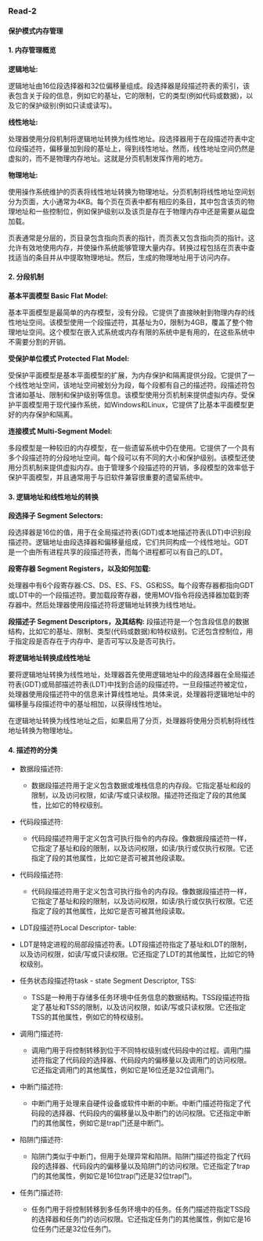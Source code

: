 ### Read-2 

#### 保护模式内存管理

#### 1. 内存管理概览

**逻辑地址:**

​		逻辑地址由16位段选择器和32位偏移量组成。段选择器是段描述符表的索引，该表包含关于段的信息，例如它的基址，它的限制，它的类型(例如代码或数据)，以及它的保护级别(例如只读或读写)。 

**线性地址:**

​		处理器使用分段机制将逻辑地址转换为线性地址。段选择器用于在段描述符表中定位段描述符，偏移量加到段的基址上，得到线性地址。然而，线性地址空间仍然是虚拟的，而不是物理内存地址。这就是分页机制发挥作用的地方。 

**物理地址:**

​		使用操作系统维护的页表将线性地址转换为物理地址。分页机制将线性地址空间划分为页面，大小通常为4KB。每个页在页表中都有相应的条目，其中包含该页的物理地址和一些控制位，例如保护级别以及该页是存在于物理内存中还是需要从磁盘加载。

​		页表通常是分层的，页目录包含指向页表的指针，而页表又包含指向页的指针。这允许有效地使用内存，并使操作系统能够管理大量内存。转换过程包括在页表中查找适当的条目并从中提取物理地址。然后，生成的物理地址用于访问内存。

#### 2. 分段机制

**基本平面模型 Basic Flat Model:**

​		基本平面模型是最简单的内存模型，没有分段。它提供了直接映射到物理内存的线性地址空间。该模型使用一个段描述符，其基址为0，限制为4GB，覆盖了整个物理地址空间。这个模型在嵌入式系统或内存有限的系统中是有用的，在这些系统中不需要分割的开销。 

**受保护单位模式 Protected Flat Model:**

​		受保护平面模型是基本平面模型的扩展，为内存保护和隔离提供分段。它提供了一个线性地址空间，该地址空间被划分为段，每个段都有自己的描述符。段描述符包含诸如基址、限制和保护级别等信息。该模型使用分页机制来提供虚拟内存。受保护平面模型用于现代操作系统，如Windows和Linux，它提供了比基本平面模型更好的内存保护和隔离。

**连接模式 Multi-Segment Model:**

​		多段模型是一种较旧的内存模型，在一些遗留系统中仍在使用。它提供了一个具有多个段描述符的分段地址空间。每个段可以有不同的大小和保护级别。该模型还使用分页机制来提供虚拟内存。由于管理多个段描述符的开销，多段模型的效率低于保护平面模型，并且通常用于与旧软件兼容很重要的遗留系统中。

#### 3. 逻辑地址和线性地址的转换

**段选择子 Segment Selectors:**

​		段选择器是16位的值，用于在全局描述符表(GDT)或本地描述符表(LDT)中识别段描述符。逻辑地址由段选择器和偏移量组成，它们共同构成一个线性地址。GDT是一个由所有进程共享的段描述符表，而每个进程都可以有自己的LDT。

**段寄存器 Segment Registers，以及如何加载:**

​		处理器中有6个段寄存器:CS、DS、ES、FS、GS和SS。每个段寄存器都指向GDT或LDT中的一个段描述符。要加载段寄存器，使用MOV指令将段选择器加载到寄存器中。然后处理器使用段描述符将逻辑地址转换为线性地址。

**段描述子 Segment Descriptors，及其结构:**
		段描述符是一个包含段信息的数据结构，比如它的基址、限制、类型(代码或数据)和特权级别。它还包含控制位，用于指定段是否存在于内存中、是否可写以及是否可执行。

**将逻辑地址转换成线性地址**

​		要将逻辑地址转换为线性地址，处理器首先使用逻辑地址中的段选择器在全局描述符表(GDT)或局部描述符表(LDT)中找到合适的段描述符。一旦段描述符被定位，处理器使用段描述符中的信息来计算线性地址。具体来说，处理器将逻辑地址中的偏移量与段描述符中的基址相加，以获得线性地址。

​		在逻辑地址转换为线性地址之后，如果启用了分页，处理器将使用分页机制将线性地址转换为物理地址。

#### 4. 描述符的分类

* 数据段描述符:
  * 数据段描述符用于定义包含数据或堆栈信息的内存段。它指定基址和段的限制，以及访问权限，如读/写或只读权限。描述符还指定了段的其他属性，比如它的特权级别。
* 代码段描述符:
  * 代码段描述符用于定义包含可执行指令的内存段。像数据段描述符一样，它指定了基址和段的限制，以及访问权限，如读/执行或仅执行权限。它还指定了段的其他属性，比如它是否可被其他段读取。 

* 代码段描述符:
  * 代码段描述符用于定义包含可执行指令的内存段。像数据段描述符一样，它指定了基址和段的限制，以及访问权限，如读/执行或仅执行权限。它还指定了段的其他属性，比如它是否可被其他段读取。

*  LDT段描述符Local Descriptor- table:
  * LDT是特定进程的局部段描述符表。LDT段描述符指定了基址和LDT的限制，以及访问权限，如读/写或只读权限。它还指定了LDT的其他属性，比如它的特权级别。

* 任务状态段描述符task - state Segment Descriptor, TSS: 
  * TSS是一种用于存储多任务环境中任务信息的数据结构。TSS段描述符指定了基址和TSS的限制，以及访问权限，如读/写或只读权限。它还指定TSS的其他属性，例如它的特权级别。

* 调用门描述符:
  * 调用门用于将控制转移到位于不同特权级别或代码段中的过程。调用门描述符指定了代码段的选择器、代码段内的偏移量以及调用门的访问权限。它还指定调用门的其他属性，例如它是16位还是32位调用门。
* 中断门描述符:
  * 中断门用于处理来自硬件设备或软件中断的中断。中断门描述符指定了代码段的选择器、代码段内的偏移量以及中断门的访问权限。它还指定中断门的其他属性，例如它是trap门还是中断门。
* 陷阱门描述符:
  * 陷阱门类似于中断门，但用于处理异常和陷阱。陷阱门描述符指定了代码段的选择器、代码段内的偏移量以及陷阱门的访问权限。它还指定了trap门的其他属性，例如它是16位trap门还是32位trap门。
* 任务门描述符:
  * 任务门用于将控制转移到多任务环境中的任务。任务门描述符指定TSS段的选择器和任务门的访问权限。它还指定任务门的其他属性，例如它是16位任务门还是32位任务门。

